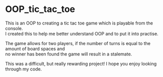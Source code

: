 # OOP_tic_tac_toe
This is an OOP to creating a tic tac toe game which is playable from the console.    
I created this to help me better understand OOP and to put it into practise.     

The game allows for two players, if the number of turns is equal to the amount of board spaces and     
no winner has been found the game will result in a stalemate.    

This was a difficult, but really rewarding project! 
I hope you enjoy looking through my code. 
